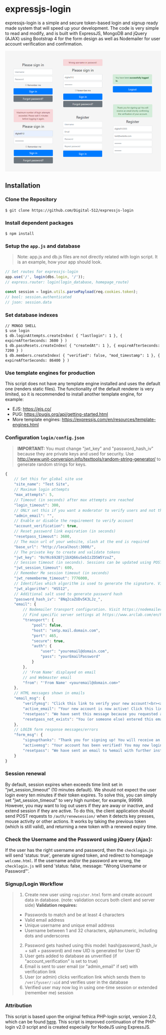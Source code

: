 # expressjs-login
expressjs-login is a simple and secure token-based login and signup ready made system that will speed up your development. The code is very simple to read and modify, and is built with ExpressJS, MongoDB and jQuery (AJAX) using Bootstrap 4 for the form design as well as Nodemailer for user account verification and confirmation.

![Login Page Screenshot](https://raw.githubusercontent.com/Digital-512/expressjs-login/master/expressjs_login_photo1a.png "Login Page Screenshot")

## Installation

### Clone the Repository
	$ git clone https://github.com/Digital-512/expressjs-login

### Install dependent packages
	$ npm install

### Setup the `app.js` and database
> Note: app.js and db.js files are not directly related with login script. It is an example, how your app should look.

```js
// Set routes for expressjs-login
app.use('/', login(dbs.login, '/'));
// express.router: login(login_database, homepage_route)
```
```js
const session = login.utils.parsePayload(req.cookies.token);
// bool: session.authenticated
// json: session.data
```

### Set database indexes
	// MONGO SHELL
	$ use login
	$ db.loginAttempts.createIndex( { "lastlogin": 1 }, { expireAfterSeconds: 3600 } )
	$ db.passResets.createIndex( { "createdAt": 1 }, { expireAfterSeconds: 7200 } )
	$ db.members.createIndex( { "verified": false, "mod_timestamp": 1 }, { expireAfterSeconds: 86400 } )

### Use template engines for production
This script does not have any template engine installed and uses the default one (renders static files). The functionality of the default renderer is very limited, so it is recommended to install another template engine, for example:
* EJS: https://ejs.co/
* PUG: https://pugjs.org/api/getting-started.html
* More template engines: https://expressjs.com/en/resources/template-engines.html

### Configuration `login/config.json`
> <b>IMPORTANT: </b>You must change "jwt_key" and "password_hash_iv" because they are private keys and used for security. Use http://www.unit-conversion.info/texttools/random-string-generator/ to generate random strings for keys.

```js
{
    // Set this for global site use
	"site_name": "Test Site",
	// Maximum login attempts
    "max_attempts": 5,
	// Timeout (in seconds) after max attempts are reached
    "login_timeout": 300,
	// ONLY set this if you want a moderator to verify users and not the users themselves, otherwise leave blank
    "admin_email": "",
	// Enable or disable the requirement to verify account
    "account_verification": true,
	// Reset password link expiration (in seconds)
    "resetpass_timeout": 3600,
	// The main url of your website, slash at the end is required
    "base_url": "http://localhost:3000/",
	// The private key to create and validate tokens
    "jwt_key": "0sYKc692B7j1bXQ66uSebIzZD5W5YzoZ",
	// Session timeout (in seconds). Sessions can be updated using POST request
    "jwt_session_timeout": 600,
	// Remember Me session timeout (in seconds)
    "jwt_rememberme_timeout": 7776000,
	// Identifies which algorithm is used to generate the signature. Visit https://jwt.io/ for more information
    "jwt_algorithm": "HS512",
	// Additional salt used to generate password hash
    "password_hash_iv": "8Nq2caZUDv5K3LJz_",
    "email": {
        // Nodemailer transport configuration. Visit https://nodemailer.com/smtp/ for more information
		// Find specific server settings at https://www.arclab.com/en/kb/email/list-of-smtp-and-pop3-servers-mailserver-list.html
		"transport": {
            "pool": false,
            "host": "smtp.mail.domain.com",
            "port": 465,
            "secure": true,
            "auth": {
                "user": "youremail@domain.com",
                "pass": "yourEmailPassword"
            }
        },
		// 'From Name' displayed on email
		// and Webmaster email
        "from": "'From Name' <youremail@domain.com>"
    },
	// HTML messages shown in emails
    "email_msg": {
        "verifymsg": "Click this link to verify your new account!<br><a href='%verify_url'>%verify_url</a>",
        "active_email": "Your new account is now active! Click this link to log in!<br><a href='%signin_url'>%signin_url</a>",
        "resetpass": "We have sent this message because you requested a password reset.<br>To reset password and get back into your account, click the link below:<br><a href='%reset_url'>%reset_url</a><br><br>This link will expire in 1 hour.<br>If you did not attempt to reset password, please ignore this email.",
        "resetpass_not_exists": "You (or someone else) entered this email address when trying to change the password.<br><br>However, this email address is not on our database of registered users and therefore the attempted password change has failed.<br><br>If you did not attempt to reset password, please ignore this email."
    },
	// LOGIN form response messages/errors
    "form_msg": {
        "signupthanks": "Thank you for signing up! You will receive an email shortly confirming the verification of your account.",
        "activemsg": "Your account has been verified! You may now login at <br><a href='%signin_url'>%signin_url</a>",
        "resetpass": "We have sent an email to %email with further instructions."
    }
}
```

### Session renewal
By default, session expires when exceeds time limit set in "jwt_session_timeout" (10 minutes default). We should not expect the user login every ten minutes if their token expires. To solve this, you can simply set "jwt_session_timeout" to very high number, for example, 99999. However, you may want to log out users if they are away or inactive, and extend session if they are active. To do this, the client application should send POST requests to `/auth/renewsession/` when it detects key presses, mouse activity or other actions. It works by taking the previous token (which is still valid), and returning a new token with a renewed expiry time.

### Check the Username and the Password using jQuery (Ajax):
If the user has the right username and password, then the `checklogin.js` will send 'status: true', generate signed token, and redirect to homepage `welcome.html`. If the username and/or the password are wrong, the `checklogin.js` will send 'status: false, message: "Wrong Username or Password"'.

### Signup/Login Workflow
> 1) Create new user using `register.html` form and create account data in database. (note: validation occurs both client and server side)
> <b>Validation requires:</b>
> - Passwords to match and be at least 4 characters
> - Valid email address
> - Unique username and unique email address
> - Username between 1 and 32 characters, alphanumeric, including dots and underscores
> 2) Password gets hashed using this model: hash(password_hash_iv + salt + password) and new UID is generated for User ID
> 3) User gets added to database as unverified (if "account_verification" is set to true)
> 4) Email is sent to user email (or "admin_email" if set) with verification link
> 5) User (or admin) clicks verification link which sends them to `/verifyuser/:uid` and verifies user in the database
> 6) Verified user may now log in using one-time session or extended (remember me) session

### Attribution
This script is based upon the original fethica PHP-login script, version 2.0, which can be found [here](https://github.com/therecluse26/PHP-Login/tree/v2.0). This script is improved continuation of the PHP-login v2.0 script and is created especially for NodeJS using ExpressJS.
